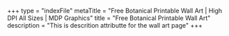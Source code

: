 +++
type = "indexFile"
metaTitle = "Free Botanical Printable Wall Art | High DPI All Sizes | MDP Graphics"
title = "Free Botanical Printable Wall Art"
description = "This is descrition attributte for the wall art page"
+++

